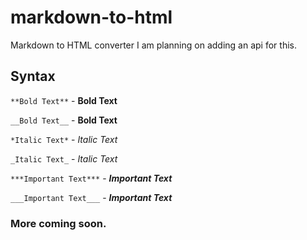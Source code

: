 # markdown-to-html
Markdown to HTML converter
I am planning on adding an api for this.

## Syntax

`**Bold Text**` - **Bold Text**

`__Bold Text__` - **Bold Text**

`*Italic Text*` - *Italic Text*

`_Italic Text_` - *Italic Text*

`***Important Text***` - ***Important Text***

`___Important Text___` - ***Important Text***

### More coming soon.
